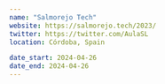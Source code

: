 ```yaml
---
name: "Salmorejo Tech"
website: https://salmorejo.tech/2023/
twitter: https://twitter.com/AulaSL
location: Córdoba, Spain

date_start: 2024-04-26
date_end: 2024-04-26
---
```

